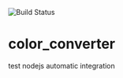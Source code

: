 ![Build Status](https://travis-ci.org/kevinxin90/color_converter.svg?branch=master)
<br />
# color_converter
test nodejs automatic integration
